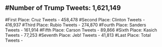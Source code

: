 #Number of Trump Tweets: 1,621,149
---
#First Place: Cruz Tweets - 458,478
#Second Place: Clinton Tweets - 416,937
#Third Place: Rubio Tweets - 274,870
#Fourth Place: Sanders Tweets - 161,914
#Fifth Place: Carson Tweets - 89,866
#Sixth Place: Kasich Tweets - 77,253
#Seventh Place: Jeb! Tweets - 41,813
#Last Place: Total Tweets -  

